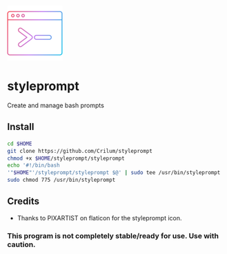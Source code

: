 <img src="https://raw.githubusercontent.com/Crilum/styleprompt/main/res/styleprompt-128.png">

# styleprompt
Create and manage bash prompts


## Install
```bash
cd $HOME
git clone https://github.com/Crilum/styleprompt
chmod +x $HOME/styleprompt/styleprompt
echo '#!/bin/bash
'"$HOME"'/styleprompt/styleprompt $@' | sudo tee /usr/bin/styleprompt
sudo chmod 775 /usr/bin/styleprompt
```

## Credits
- Thanks to PIXARTIST on flaticon for the styleprompt icon.

### This program is not completely stable/ready for use. Use with caution.
